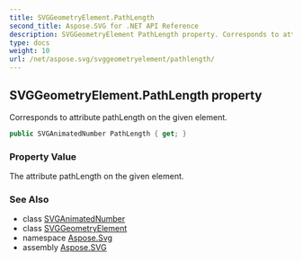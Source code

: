 ```yaml
---
title: SVGGeometryElement.PathLength
second_title: Aspose.SVG for .NET API Reference
description: SVGGeometryElement PathLength property. Corresponds to attribute pathLength on the given element
type: docs
weight: 10
url: /net/aspose.svg/svggeometryelement/pathlength/
---
```

## SVGGeometryElement.PathLength property

Corresponds to attribute pathLength on the given element.

```csharp
public SVGAnimatedNumber PathLength { get; }
```

### Property Value

The attribute pathLength on the given element.

### See Also

* class [SVGAnimatedNumber](../../../aspose.svg.datatypes/svganimatednumber/)
* class [SVGGeometryElement](../)
* namespace [Aspose.Svg](../../../aspose.svg/)
* assembly [Aspose.SVG](../../../)
